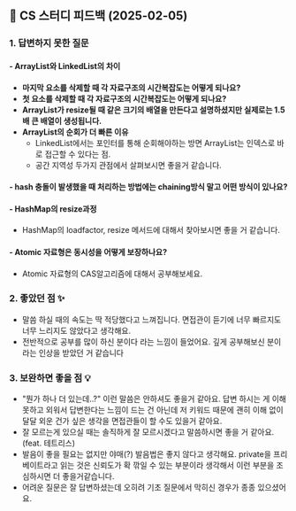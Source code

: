 ## 📌 CS 스터디 피드백 (2025-02-05)

### 1. 답변하지 못한 질문
#### - ArrayList와 LinkedList의 차이
- **마지막 요소를 삭제할 때 각 자료구조의 시간복잡도는 어떻게 되나요?**
- **첫 요소를 삭제할 때 각 자료구조의 시간복잡도는 어떻게 되나요?**
- **ArrayList가 resize될 때 같은 크기의 배열을 만든다고 설명하셨지만 실제로는 1.5배 큰 배열이 생성됩니다.** 
- **ArrayList의 순회가 더 빠른 이유**
  - LinkedList에서는 포인터를 통해 순회해야하는 방면 ArrayList는 인덱스로 바로 접근할 수 있다는 점.
  - 공간 지역성 두가지 관점에서 살펴보시면 좋을거 같습니다. 
  
#### - hash 충돌이 발생했을 때 처리하는 방법에는 chaining방식 말고 어떤 방식이 있나요?
#### - HashMap의 resize과정
  - HashMap의 loadfactor, resize 메서드에 대해서 찾아보시면 좋을 거 같습니다.
#### - Atomic 자료형은 동시성을 어떻게 보장하나요?
  - Atomic 자료형의 CAS알고리즘에 대해서 공부해보세요.
  
### 2. 좋았던 점 ✨
- 말씀 하실 때의 속도는 딱 적당했다고 느껴집니다. 면접관이 듣기에 너무 빠르지도 너무 느리지도 않았다고 생각해요.
- 전반적으로 공부를 많이 하신 분이다 라는 느낌이 들었어요. 깊게 공부해보신 분이라는 인상을 받았던 거 같습니다

### 3. 보완하면 좋을 점 💡
- "뭔가 하나 더 있는데..?" 이런 말씀은 안하셔도 좋을거 같아요. 답변 하시는 게 이해 못하고 외워서 답변한다는 느낌이 드는 건 아닌데 저 키워드 때문에 괜히 이해 없이 달달 외운 건가 싶은 생각을 면접관들이 할 수도 있을거 같아요.
- 잘 모르는게 있으실 때는 솔직하게 잘 모르시겠다고 말씀하시면 좋을 거 같아요. (feat. 테트리스)
- 발음이 좋을 필요는 없지만 야매(?) 발음법은 좋지 않다고 생각해요. private을 프리베이트라고 읽는 것은 신뢰도가 확 깎일 수 있는 부분이라 생각해서 이런 부분을 조심하시면 더 좋을거같습니다.
- 어려운 질문은 잘 답변하셨는데 오히려 기초 질문에서 막히신 경우가 종종 있으셨어요.